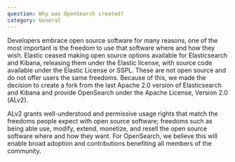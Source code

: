 ```yaml
---
question: Why was OpenSearch created?
category: General
---
```

Developers embrace open source software for many reasons, one of the most important is the freedom to use that software where and how they wish. Elastic ceased making open source options available for Elasticsearch and Kibana, releasing them under the Elastic license, with source code available under the Elastic License or SSPL. These are not open source and do not offer users the same freedoms. Because of this, we made the decision to create a fork from the last Apache 2.0 version of Elasticsearch and Kibana and provide OpenSearch under the Apache
License, Version 2.0 (ALv2).

ALv2 grants well-understood and permissive usage rights that match the freedoms people expect with open source software; freedoms such as being able use, modify, extend, monetize, and resell the open source software where and how they want. For OpenSearch, we believe this will enable broad adoption and contributions benefiting all members of the community.
